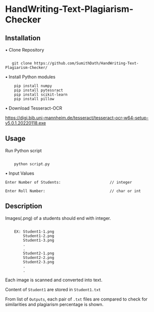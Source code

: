 # **HandWriting-Text-Plagiarism-Checker**

## Installation
• Clone Repository

``` 

   git clone https://github.com/SumithDath/HandWriting-Text-Plagiarism-Checker/
```




• Install Python modules

``` pip install opencv-python 
    pip install numpy
    pip install pytessract
    pip install scikit-learn
    pip install pillow 
```

• Download Tesseract-OCR

https://digi.bib.uni-mannheim.de/tesseract/tesseract-ocr-w64-setup-v5.0.1.20220118.exe

## Usage

Run Python script

```

    python script.py
```

• Input Values

``` Enter Number of Students:                      // integer ```

``` Enter Roll Number:                             // char or int ```

## Description

Images(.png) of a students should end with integer.
```

    EX: Student1-1.png
        Student1-2.png
        Student1-3.png
        .
        .
        Student2-1.png
        Student2-2.png
        Student2-3.png
        .
        .
```

Each image is scanned and converted into text.

Content of ```Student1``` are stored in ```Student1.txt```

From list of ```Outputs```, each pair of ``.txt`` files are compared to check for similarities and plagiarism percentage is shown.
